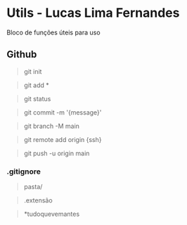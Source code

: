 # Utils - Lucas Lima Fernandes

Bloco de funções úteis para uso

## Github


> git init

> git add *

> git status

> git commit -m '{message}'

> git branch -M main

> git remote add origin {ssh}

> git push -u origin main


### .gitignore

> pasta/

> .extensão

> *tudoquevemantes

